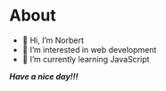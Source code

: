 <h1>About</h1>

- 👋 Hi, I’m Norbert
- 👀 I’m interested in web development
- 🌱 I’m currently learning JavaScript

***Have a nice day!!!***

<!---
Norbert731/Norbert731 is a ✨ special ✨ repository because its `README.md` (this file) appears on your GitHub profile.
You can click the Preview link to take a look at your changes.
--->
